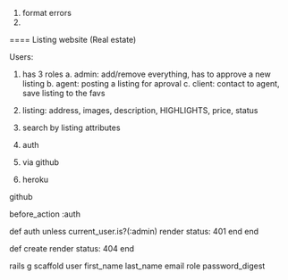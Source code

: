 1. format errors
2.
====
Listing website (Real estate)

Users:

1. has 3 roles
  a. admin: add/remove everything, has to approve a new listing
  b. agent: posting a listing for aproval
  c. client: contact to agent, save listing to the favs

2. listing: address, images, description, HIGHLIGHTS, price, status
3. search by listing attributes
4. auth
5. via github
6. heroku

github

before_action :auth

def auth
  unless current_user.is?(:admin)
    render status: 401
  end
end

def create
  render status: 404
end

rails g scaffold user first_name last_name email role password_digest

